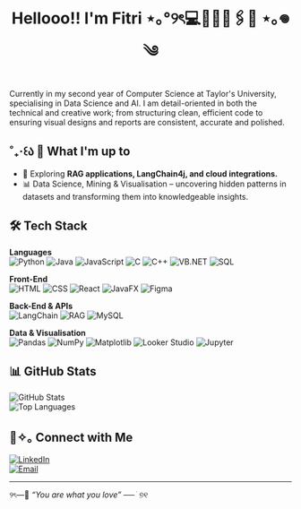 <h1 align="center">Hellooo!! I'm Fitri ⋆｡°୨ৎ💻👩🏻‍💻🖇🤍 ⋆｡𖦹༄ </h1>


Currently in my second year of Computer Science at Taylor's University, specialising in Data Science and AI. I am detail-oriented in both the technical and creative work; from structuring clean, efficient code to ensuring visual designs and reports are consistent, accurate and polished.


## ˚₊‧꒰ა 🎀 What I'm up to
- 🤖 Exploring **RAG applications, LangChain4j, and cloud integrations.**
- 📊 Data Science, Mining & Visualisation – uncovering hidden patterns in datasets and transforming them into knowledgeable insights.
  

## 🛠️ Tech Stack

**Languages**  
![Python](https://img.shields.io/badge/Python-3776AB?style=for-the-badge&logo=python&logoColor=white)
![Java](https://img.shields.io/badge/Java-ED8B00?style=for-the-badge&logo=openjdk&logoColor=white)
![JavaScript](https://img.shields.io/badge/JavaScript-F7DF1E?style=for-the-badge&logo=javascript&logoColor=black)
![C](https://img.shields.io/badge/C-00599C?style=for-the-badge&logo=c&logoColor=white)
![C++](https://img.shields.io/badge/C++-00599C?style=for-the-badge&logo=cplusplus&logoColor=white)
![VB.NET](https://img.shields.io/badge/VB.NET-512BD4?style=for-the-badge&logo=dotnet&logoColor=white)
![SQL](https://img.shields.io/badge/SQL-336791?style=for-the-badge&logo=postgresql&logoColor=white)

**Front-End**  
![HTML](https://img.shields.io/badge/HTML5-E34F26?style=for-the-badge&logo=html5&logoColor=white)
![CSS](https://img.shields.io/badge/CSS3-1572B6?style=for-the-badge&logo=css3&logoColor=white)
![React](https://img.shields.io/badge/React-20232A?style=for-the-badge&logo=react&logoColor=61DAFB)
![JavaFX](https://img.shields.io/badge/JavaFX-02304A?style=for-the-badge&logo=java&logoColor=white)
![Figma](https://img.shields.io/badge/Figma-F24E1E?style=for-the-badge&logo=figma&logoColor=white)

**Back-End & APIs**  
![LangChain](https://img.shields.io/badge/LangChain-1C3C3C?style=for-the-badge&logo=chainlink&logoColor=white)
![RAG](https://img.shields.io/badge/RAG%20API-FF5733?style=for-the-badge&logo=api&logoColor=white)
![MySQL](https://img.shields.io/badge/MySQL-005C84?style=for-the-badge&logo=mysql&logoColor=white)

**Data & Visualisation**  
![Pandas](https://img.shields.io/badge/Pandas-150458?style=for-the-badge&logo=pandas&logoColor=white)
![NumPy](https://img.shields.io/badge/Numpy-013243?style=for-the-badge&logo=numpy&logoColor=white)
![Matplotlib](https://img.shields.io/badge/Matplotlib-11557c?style=for-the-badge&logo=plotly&logoColor=white)
![Looker Studio](https://img.shields.io/badge/Looker-4285F4?style=for-the-badge&logo=google&logoColor=white)
![Jupyter](https://img.shields.io/badge/Jupyter-F37626?style=for-the-badge&logo=jupyter&logoColor=white)

## 📊 GitHub Stats

![GitHub Stats](https://github-readme-stats.vercel.app/api?username=fthanifa&show_icons=true&theme=radical)  
![Top Languages](https://github-readme-stats.vercel.app/api/top-langs/?username=yourusername&layout=compact&theme=radical)

## 💌✧｡ Connect with Me

[![LinkedIn](https://img.shields.io/badge/LinkedIn-0A66C2?style=for-the-badge&logo=linkedin&logoColor=white)](https://www.linkedin.com/in/fitri-hanifa-063a52288)  
[![Email](https://img.shields.io/badge/Email-D14836?style=for-the-badge&logo=gmail&logoColor=white)](mailto:fitrihanifa611@gmail.com)

---
୨ৎ—🌷 _“You are what you love”_ ── ׁ ୭୧

